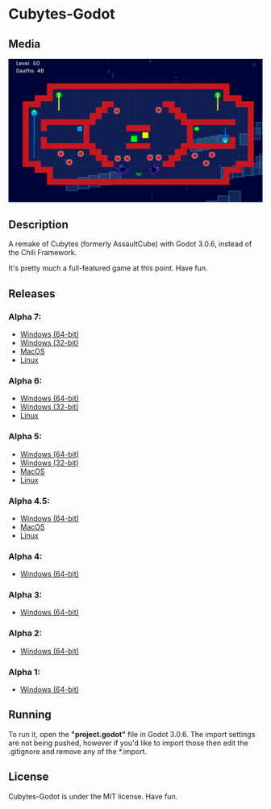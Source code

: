# Cubytes-Godot

## Media
![](media/Screenshot.png)

## Description
A remake of Cubytes (formerly AssaultCube) with Godot 3.0.6, instead of the Chili Framework.

It's pretty much a full-featured game at this point. Have fun.

## Releases

### **Alpha 7:** 
- [Windows (64-bit)](https://github.com/Battlefrog/Cubytes-Godot/releases/download/0.07/Cubytes_Alpha7_Windows64.zip)
- [Windows (32-bit)](https://github.com/Battlefrog/Cubytes-Godot/releases/download/0.07/Cubytes_Alpha7_Windows32.zip)
- [MacOS](https://github.com/Battlefrog/Cubytes-Godot/releases/download/0.07/Cubytes_Alpha7_macOS.zip)
- [Linux](https://github.com/Battlefrog/Cubytes-Godot/releases/download/0.07/Cubytes_Alpha7_Linux-X11.zip)

### **Alpha 6:** 
- [Windows (64-bit)](https://github.com/Battlefrog/Cubytes-Godot/releases/download/0.0.6/Cubytes_Alpha6_Windows64.zip)
- [Windows (32-bit)](https://github.com/Battlefrog/Cubytes-Godot/releases/download/0.0.6/Cubytes_Alpha6_Windows32.zip)
- [Linux](https://github.com/Battlefrog/Cubytes-Godot/releases/download/0.0.6/Cubytes_Alpha6_Linux.zip)

### **Alpha 5:** 
- [Windows (64-bit)](https://github.com/Battlefrog/Cubytes-Godot/releases/download/0.0.51/Cubytes_Alpha5.1_Windows64.zip)
- [Windows (32-bit)](https://github.com/Battlefrog/Cubytes-Godot/releases/download/0.0.51/Cubytes_Alpha5.1_Windows32.zip)
- [MacOS](https://github.com/Battlefrog/Cubytes-Godot/releases/download/0.0.51/Cubytes_Alpha5.1_MacOS.zip)
- [Linux](https://github.com/Battlefrog/Cubytes-Godot/releases/download/0.0.51/Cubytes_Alpha5.1_Linux.zip)

### **Alpha 4.5:** 
- [Windows (64-bit)](https://github.com/Battlefrog/Cubytes-Godot/releases/download/v0.045/Cubytes_Alpha4.5_Windows.zip)
- [MacOS](https://github.com/Battlefrog/Cubytes-Godot/releases/download/v0.045/Cubytes_Alpha4.5_macOS.zip)
- [Linux](https://github.com/Battlefrog/Cubytes-Godot/releases/download/v0.045/Cubytes_Alpha4.5_Linux.zip)

### **Alpha 4:**
- [Windows (64-bit)](https://github.com/Battlefrog/Cubytes-Godot/releases/download/v0.04/Cubytes.-.Alpha.4.zip)

### **Alpha 3:** 
- [Windows (64-bit)](https://github.com/Battlefrog/Cubytes-Godot/releases/download/v.0.03/Cubytes.-.Alpha.3.zip)

### **Alpha 2:** 
- [Windows (64-bit)](https://github.com/Battlefrog/Cubytes-Godot/releases/download/v0.0.2/Cubytes.-.Alpha.2.zip)

### **Alpha 1:** 
- [Windows (64-bit)](https://github.com/Battlefrog/Cubytes-Godot/releases/download/v.0.01/Alpha.1.zip)

## Running
To run it, open the **"project.godot"** file in Godot 3.0.6. The import settings are not being pushed, however if you'd like to import those then edit the .gitignore and remove any of the *.import.

## License
Cubytes-Godot is under the MIT license. Have fun.